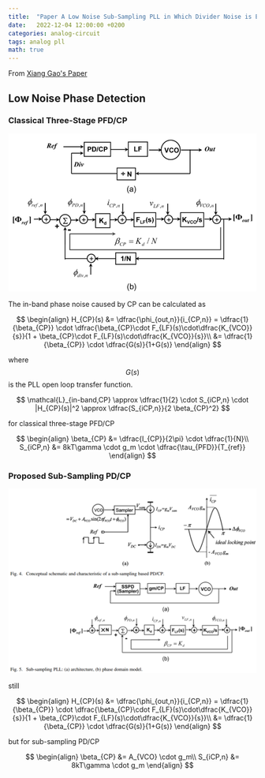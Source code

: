 ```yaml
---
title:  "Paper A Low Noise Sub-Sampling PLL in Which Divider Noise is Eliminated and PD/CP Noise is Not Multiplied by $$N^2$$"
date:   2022-12-04 12:00:00 +0200
categories: analog-circuit
tags: analog pll
math: true
---
```



From [Xiang Gao's Paper](https://ieeexplore.ieee.org/document/5342373)

## Low Noise Phase Detection

### Classical Three-Stage PFD/CP


![01](/assets/img/2022-12-04-paper-sspll/01.png)

The in-band phase noise caused by CP can be calculated as

$$
\begin{align}
H_{CP}(s) &= \dfrac{\phi_{out,n}}{i_{CP,n}} = \dfrac{1}{\beta_{CP}} \cdot \dfrac{\beta_{CP}\cdot F_{LF}(s)\cdot\dfrac{K_{VCO}}{s}}{1 + \beta_{CP}\cdot F_{LF}(s)\cdot\dfrac{K_{VCO}}{s}}\\
&= \dfrac{1}{\beta_{CP}} \cdot \dfrac{G(s)}{1+G(s)}
\end{align}
$$

where $$G(s)$$ is the PLL open loop transfer function.

$$
\mathcal{L}_{in-band,CP} \approx \dfrac{1}{2} \cdot S_{iCP,n} \cdot |H_{CP}(s)|^2 \approx \dfrac{S_{iCP,n}}{2 \beta_{CP}^2}
$$

for classical three-stage PFD/CP

$$
\begin{align}
\beta_{CP} &= \dfrac{I_{CP}}{2\pi} \cdot \dfrac{1}{N}\\
S_{iCP,n} &= 8kT\gamma \cdot g_m \cdot \dfrac{\tau_{PFD}}{T_{ref}}
\end{align}
$$

### Proposed Sub-Sampling PD/CP

![02](/assets/img/2022-12-04-paper-sspll/02.png)

still


$$
\begin{align}
H_{CP}(s) &= \dfrac{\phi_{out,n}}{i_{CP,n}} = \dfrac{1}{\beta_{CP}} \cdot \dfrac{\beta_{CP}\cdot F_{LF}(s)\cdot\dfrac{K_{VCO}}{s}}{1 + \beta_{CP}\cdot F_{LF}(s)\cdot\dfrac{K_{VCO}}{s}}\\
&= \dfrac{1}{\beta_{CP}} \cdot \dfrac{G(s)}{1+G(s)}
\end{align}
$$

but for sub-sampling PD/CP

$$
\begin{align}
\beta_{CP} &= A_{VCO} \cdot g_m\\
S_{iCP,n} &= 8kT\gamma \cdot g_m
\end{align}
$$
